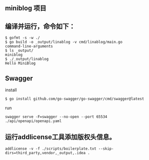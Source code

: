 ## miniblog 项目


## 编译并运行，命令如下：
```shell
$ gofmt -s -w ./
$ go build -o _output/linablog -v cmd/linablog/main.go
command-line-arguments
$ ls _output/
miniblog
$ ./_output/linablog
Hello MiniBlog
```

## Swagger
install
```shell
$ go install github.com/go-swagger/go-swagger/cmd/swagger@latest
```
run 
```shell
swagger serve -F=swagger --no-open --port 65534 ./api/openapi/openapi.yaml
```

## 运行addlicense工具添加版权头信息。
```shell
addlicense -v -f ./scripts/boilerplate.txt --skip-dirs=third_party,vendor,_output,.idea .
```